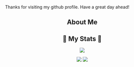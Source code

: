 
Thanks for visiting my github profile. Have a great day ahead!
  
<h2 align="center">  About Me </h2>
  
<h2 align="center"> 🚀 My Stats 🚀</h2>
<p align="center">
<img src="https://github-readme-streak-stats.herokuapp.com/?user=vawnair&theme=tokyonight">
</p>
  <p align="center">
    <img src="https://github-profile-trophy.vercel.app/?username=vawnair&theme=dracula">
    <img src="https://github-readme-stats.vercel.app/api?username=vawnair&theme=tokyonight">
  </p>
